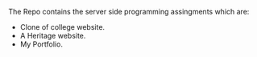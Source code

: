 The Repo contains the server side programming assingments which are:
- Clone of college website.
- A Heritage website.
- My Portfolio.